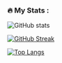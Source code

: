 ###  :fire: My Stats :

![GitHub stats](https://github-readme-stats.vercel.app/api?username=foldl&show_icons=true)

[![GitHub Streak](http://github-readme-streak-stats.herokuapp.com?user=foldl)](https://git.io/streak-stats)

[![Top Langs](https://github-readme-stats.vercel.app/api/top-langs/?username=foldl&layout=compact)](https://github.com/anuraghazra/github-readme-stats)
